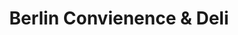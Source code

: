 ---
title: "Berlin Convienence & Deli"
url: /berlin/berlin-convienence-and-deli/
shop: convenience
---
